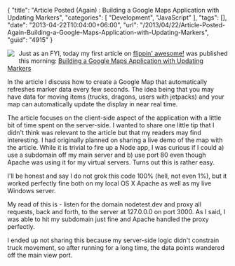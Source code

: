 {
	"title": "Article Posted (Again) : Building a Google Maps Application with Updating Markers",
	"categories": [
		"Development",
		"JavaScript"
	],
	"tags": [],
	"date": "2013-04-22T10:04:00+06:00",
	"url": "/2013/04/22/Article-Posted-Again-Building-a-Google-Maps-Application-with-Updating-Markers",
	"guid": "4915"
}

<img src="https://static.raymondcamden.com/images/map-trucks.jpg" style="float:left;margin-right: 10px;margin-bottom:10px" /> Just as an FYI, today my first article on <a href="http://flippinawesome.org/">flippin' awesome!</a> was published this morning: <a href="http://flippinawesome.org/2013/04/22/google-maps-markers/">Building a Google Maps Application with Updating Markers</a>

In the article I discuss how to create a Google Map that automatically refreshes marker data every few seconds. The idea being that you may have data for moving items (trucks, dragons, users with jetpacks) and your map can automatically update the display in near real time.
<!--more-->
The article focuses on the client-side aspect of the application with a little bit of time spent on the server-side. I wanted to share one little tip that I didn't think was relevant to the article but that my readers may find interesting. I had originally planned on sharing a live demo of the map with the article. While it is trivial to fire up a Node app, I was curious if I could a) use a subdomain off my main server and b) use port 80 even though Apache was using it for my virtual servers. Turns out this is rather easy.

I'll be honest and say I do not grok this code 100% (hell, not even 1%), but it worked perfectly fine both on my local OS X Apache as well as my live Windows server.

<script src="https://gist.github.com/cfjedimaster/5435397.js"></script>

My read of this is - listen for the domain nodetest.dev and proxy all requests, back and forth, to the server at 127.0.0.0 on port 3000. As I said, I was able to hit my subdomain just fine and Apache handled the proxy perfectly. 

I ended up not sharing this because my server-side logic didn't constrain truck movement, so after running for a long time, the data points wandered off the main view port.